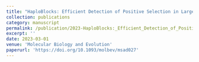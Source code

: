 ```yaml
---
title: "HaploBlocks: Efficient Detection of Positive Selection in Large Population Genomic Datasets"
collection: publications
category: manuscript
permalink: /publication/2023-HaploBlocks:_Efficient_Detection_of_Positive_Selection_in_Large_Population_Genomic_Datasets
excerpt: ''
date: 2023-03-01
venue: 'Molecular Biology and Evolution'
paperurl: 'https://doi.org/10.1093/molbev/msad027'
---
```



